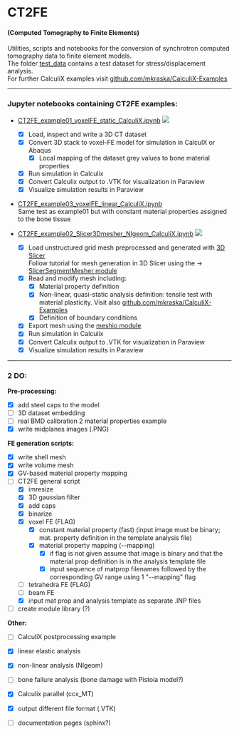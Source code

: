 # CT2FE
#### (Computed Tomography to Finite Elements)

Utilities, scripts and notebooks for the conversion of synchrotron computed tomography data to finite element models. <br />
The folder [test_data](test_data) contains a test dataset for stress/displacement analysis. <br />
For further CalculiX examples visit [github.com/mkraska/CalculiX-Examples](https://github.com/mkraska/CalculiX-Examples) <br />

___

### Jupyter notebooks containing CT2FE examples:
- [CT2FE_example01_voxelFE_static_CalculiX.ipynb](CT2FE/CT2FE_example01_voxelFE_static_CalculiX.ipynb)
![](CT2FE/example_01/masked_8bit_cap1.png)
    - [x] Load, inspect and write a 3D CT dataset
    - [x] Convert 3D stack to voxel-FE model for simulation in CalculX or Abaqus
        - [x] Local mapping of the dataset grey values to bone material properties
    - [x] Run simulation in Calculix
    - [x] Convert Calculix output to .VTK for visualization in Paraview
    - [x] Visualize simulation results in Paraview

- [CT2FE_example03_voxelFE_linear_CalculiX.ipynb](CT2FE/CT2FE_example03_voxelFE_linear_CalculiX.ipynb)
    <br /> Same test as example01 but with constant material properties assigned to the bone tissue

- [CT2FE_example02_Slicer3Dmesher_Nlgeom_CalculiX.ipynb](tmp.ipynb)
![](CT2FE/example_02/D_single_tens_Nlgeom.png)
    - [x] Load unstructured grid mesh preprocessed and generated with [3D Slicer](https://www.slicer.org/) <br />
    Follow tutorial for mesh generation in 3D Slicer using the -> [SlicerSegmentMesher module](https://github.com/lassoan/SlicerSegmentMesher#tutorial) 
    - [x] Read and modify mesh including:
        - [x] Material property definition
        - [x] Non-linear, quasi-static analysis definition: tensile test with material plasticity. Visit also [github.com/mkraska/CalculiX-Examples](https://github.com/mkraska/CalculiX-Examples/blob/master/Drahtbiegen/Zug/Zug.inp)
        - [x] Definition of boundary conditions
    - [x] Export mesh using the [meshio module](https://github.com/nschloe/meshio/blob/master/meshio/abaqus/_abaqus.py)
    - [x] Run simulation in Calculix
    - [x] Convert Calculix output to .VTK for visualization in Paraview
    - [x] Visualize simulation results in Paraview
___
### 2 DO:
**Pre-processing:**
- [x] add steel caps to the model
- [ ] 3D dataset embedding
- [ ] real BMD calibration 2 material properties example
- [X] write midplanes images (.PNG)

**FE generation scripts:**
- [X] write shell mesh
- [X] write volume mesh
- [X] GV-based material property mapping
- [ ] CT2FE general script
    - [X] imresize
    - [X] 3D gaussian filter
    - [X] add caps
    - [X] binarize
    - [X] voxel FE (FLAG)
        - [X] constant material property (fast) (input image must be binary; mat. property definition in the template analysis file)
        - [X] material property mapping (--mapping)
            - [X] if flag is not given assume that image is binary and that the material prop definition is in the analysis template file
            - [X] input sequence of matprop filenames followed by the corresponding GV range using 1 "--mapping" flag
    - [ ] tetrahedra FE (FLAG)
    - [ ] beam FE
    - [X] input mat prop and analysis template as separate .INP files
    
- [ ] create module library (?)

**Other:**
- [ ] CalculiX postprocessing example
- [x] linear elastic analysis
- [x] non-linear analysis (Nlgeom)
- [ ] bone failure analysis (bone damage with Pistoia model?)
- [x] Calculix parallel (ccx_MT)
- [x] output different file format (.VTK)
- [ ] documentation pages (sphinx?)




